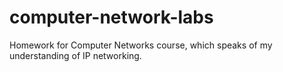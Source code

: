 computer-network-labs
=====================

Homework for Computer Networks course, which speaks of my understanding of IP networking.

